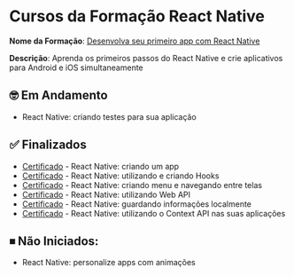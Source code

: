 # Cursos da Formação React Native

**Nome da Formação**: [Desenvolva seu primeiro app com React Native](https://cursos.alura.com.br/formacao-react-native)

**Descrição**: Aprenda os primeiros passos do React Native e crie aplicativos para Android e iOS simultaneamente

## 🤓 Em Andamento
- React Native: criando testes para sua aplicação

## ✅ Finalizados
- [Certificado](https://cursos.alura.com.br/certificate/579550a5-033d-44df-952e-f11cadb252a5?lang=pt_BR) - React Native: criando um app
- [Certificado](https://cursos.alura.com.br/certificate/fc8423b0-b85e-4b8e-a32f-2773b9ce075b?lang=pt_BR) - React Native: utilizando e criando Hooks 
- [Certificado](https://cursos.alura.com.br/certificate/69177015-02dc-4b95-a81f-6f9e436348f5?lang=pt_BR) - React Native: criando menu e navegando entre telas
- [Certificado](https://cursos.alura.com.br/certificate/e0498484-da64-4da9-84ee-b519f61a3e79?lang=pt_BR) - React Native: utilizando Web API
- [Certificado](https://cursos.alura.com.br/certificate/bdc1d0b8-668a-4b93-910d-8de06a3e2776?lang=pt_BR) - React Native: guardando informações localmente
- [Certificado](https://cursos.alura.com.br/certificate/40b0d465-51e5-4579-9c14-a46cf227ea1a?lang=pt_BR) - React Native: utilizando o Context API nas suas aplicações

## ⏹ Não Iniciados:
- React Native: personalize apps com animações
